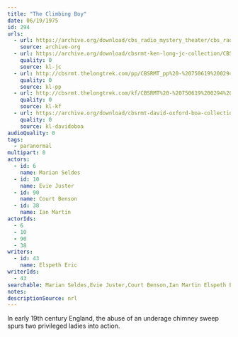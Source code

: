 ```yaml
---
title: "The Climbing Boy"
date: 06/19/1975
id: 294
urls: 
  - url: https://archive.org/download/cbs_radio_mystery_theater/cbs_radio_mystery_theater-0251-0300.zip/cbs_radio_mystery_theater-0251-0300%2Fcbsrmt_0294_the_climbing_boy.mp3
    source: archive-org
  - url: https://archive.org/download/cbsrmt-ken-long-jc-collection/CBSRMT - 750619 0294 Climbing Boy vbr kb2 complete_jc.mp3
    quality: 0
    source: kl-jc
  - url: http://cbsrmt.thelongtrek.com/pp/CBSRMT_pp%20-%20750619%200294%20The%20Climbing%20Boy.mp3
    quality: 0
    source: kl-pp
  - url: http://cbsrmt.thelongtrek.com/kf/CBSRMT%20-%20750619%200294%20The%20Climbing%20Boy_kf.mp3
    quality: 0
    source: kl-kf
  - url: https://archive.org/download/cbsrmt-david-oxford-boa-collection/CBSRMT-750619-0294-The-Climbing-Boy-(64-44)_kf-{BoA}.mp3
    quality: 0
    source: kl-davidoboa
audioQuality: 0
tags: 
  - paranormal
multipart: 0
actors:  
  - id: 6
    name: Marian Seldes  
  - id: 10
    name: Evie Juster  
  - id: 90
    name: Court Benson  
  - id: 38
    name: Ian Martin
actorIds:  
  - 6  
  - 10  
  - 90  
  - 38
writers:  
  - id: 43
    name: Elspeth Eric
writerIds:  
  - 43
searchable: Marian Seldes,Evie Juster,Court Benson,Ian Martin Elspeth Eric
notes: 
descriptionSource: nrl
---
```

In early 19th century England, the abuse of an underage chimney sweep spurs two privileged ladies into action.